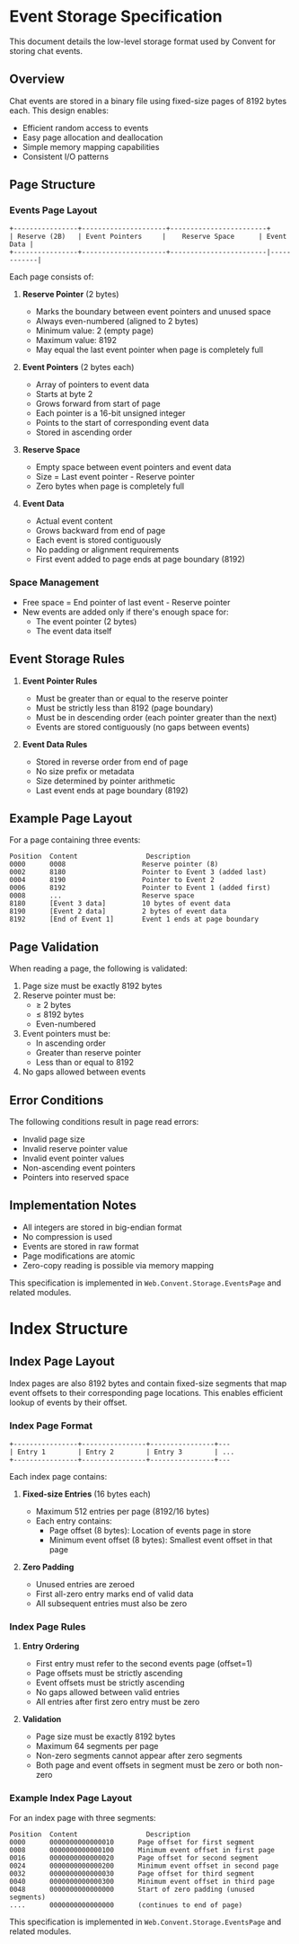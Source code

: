 
# Event Storage Specification

This document details the low-level storage format used by Convent for storing chat events.

## Overview

Chat events are stored in a binary file using fixed-size pages of 8192 bytes each. This design enables:
- Efficient random access to events
- Easy page allocation and deallocation
- Simple memory mapping capabilities
- Consistent I/O patterns

## Page Structure

### Events Page Layout
```
+----------------+---------------------+------------------------+
| Reserve (2B)   | Event Pointers     |    Reserve Space      | Event Data |
+----------------+---------------------+------------------------|------------|
```

Each page consists of:

1. **Reserve Pointer** (2 bytes)
   - Marks the boundary between event pointers and unused space
   - Always even-numbered (aligned to 2 bytes)
   - Minimum value: 2 (empty page)
   - Maximum value: 8192
   - May equal the last event pointer when page is completely full

2. **Event Pointers** (2 bytes each)
   - Array of pointers to event data
   - Starts at byte 2
   - Grows forward from start of page
   - Each pointer is a 16-bit unsigned integer
   - Points to the start of corresponding event data
   - Stored in ascending order

3. **Reserve Space**
   - Empty space between event pointers and event data
   - Size = Last event pointer - Reserve pointer
   - Zero bytes when page is completely full

4. **Event Data**
   - Actual event content
   - Grows backward from end of page
   - Each event is stored contiguously
   - No padding or alignment requirements
   - First event added to page ends at page boundary (8192)

### Space Management

- Free space = End pointer of last event - Reserve pointer
- New events are added only if there's enough space for:
  - The event pointer (2 bytes)
  - The event data itself

## Event Storage Rules

1. **Event Pointer Rules**
   - Must be greater than or equal to the reserve pointer
   - Must be strictly less than 8192 (page boundary)
   - Must be in descending order (each pointer greater than the next)
   - Events are stored contiguously (no gaps between events)

2. **Event Data Rules**
   - Stored in reverse order from end of page
   - No size prefix or metadata
   - Size determined by pointer arithmetic
   - Last event ends at page boundary (8192)

## Example Page Layout

For a page containing three events:
```
Position  Content                 Description
0000      0008                   Reserve pointer (8)
0002      8180                   Pointer to Event 3 (added last)
0004      8190                   Pointer to Event 2
0006      8192                   Pointer to Event 1 (added first)
0008      ...                    Reserve space
8180      [Event 3 data]         10 bytes of event data
8190      [Event 2 data]         2 bytes of event data
8192      [End of Event 1]       Event 1 ends at page boundary
```

## Page Validation

When reading a page, the following is validated:

1. Page size must be exactly 8192 bytes
2. Reserve pointer must be:
   - ≥ 2 bytes
   - ≤ 8192 bytes
   - Even-numbered
3. Event pointers must be:
   - In ascending order
   - Greater than reserve pointer
   - Less than or equal to 8192
4. No gaps allowed between events

## Error Conditions

The following conditions result in page read errors:
- Invalid page size
- Invalid reserve pointer value
- Invalid event pointer values
- Non-ascending event pointers
- Pointers into reserved space

## Implementation Notes

- All integers are stored in big-endian format
- No compression is used
- Events are stored in raw format
- Page modifications are atomic
- Zero-copy reading is possible via memory mapping

This specification is implemented in `Web.Convent.Storage.EventsPage` and related modules.

# Index Structure

## Index Page Layout

Index pages are also 8192 bytes and contain fixed-size segments that map event offsets to their corresponding page locations. This enables efficient lookup of events by their offset.

### Index Page Format
```
+----------------+----------------+----------------+---
| Entry 1        | Entry 2        | Entry 3        | ...
+----------------+----------------+----------------+---
```

Each index page contains:

1. **Fixed-size Entries** (16 bytes each)
   - Maximum 512 entries per page (8192/16 bytes)
   - Each entry contains:
     - Page offset (8 bytes): Location of events page in store
     - Minimum event offset (8 bytes): Smallest event offset in that page

2. **Zero Padding**
   - Unused entries are zeroed
   - First all-zero entry marks end of valid data
   - All subsequent entries must also be zero

### Index Page Rules

1. **Entry Ordering**
   - First entry must refer to the second events page (offset=1)
   - Page offsets must be strictly ascending
   - Event offsets must be strictly ascending
   - No gaps allowed between valid entries
   - All entries after first zero entry must be zero

2. **Validation**
   - Page size must be exactly 8192 bytes
   - Maximum 64 segments per page
   - Non-zero segments cannot appear after zero segments
   - Both page and event offsets in segment must be zero or both non-zero

### Example Index Page Layout

For an index page with three segments:
```
Position  Content                 Description
0000      0000000000000010      Page offset for first segment
0008      0000000000000100      Minimum event offset in first page
0016      0000000000000020      Page offset for second segment
0024      0000000000000200      Minimum event offset in second page
0032      0000000000000030      Page offset for third segment
0040      0000000000000300      Minimum event offset in third page
0048      0000000000000000      Start of zero padding (unused segments)
....      0000000000000000      (continues to end of page)
```

This specification is implemented in `Web.Convent.Storage.EventsPage` and related modules.
